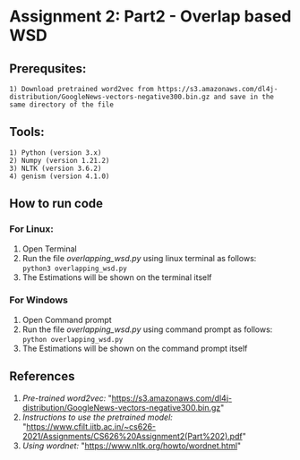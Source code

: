 # Assignment 2: Part2 - Overlap based WSD

## Prerequsites:
	1) Download pretrained word2vec from https://s3.amazonaws.com/dl4j-distribution/GoogleNews-vectors-negative300.bin.gz and save in the same directory of the file    
	
## Tools:  

	1) Python (version 3.x)  
	2) Numpy (version 1.21.2)    
	3) NLTK (version 3.6.2)    
	4) genism (version 4.1.0)  

## How to run code

### For Linux:

1) Open Terminal  
2) Run the file *overlapping_wsd.py* using linux terminal as follows:  
`python3 overlapping_wsd.py`
3) The Estimations will be shown on the terminal itself  

### For Windows

1) Open Command prompt  
2) Run the file *overlapping_wsd.py* using command prompt as follows:  
`python overlapping_wsd.py`
3) The Estimations will be shown on the command prompt itself   

## References

1) *Pre-trained word2vec:* "https://s3.amazonaws.com/dl4j-distribution/GoogleNews-vectors-negative300.bin.gz"  
2) *Instructions to use the pretrained model:* "https://www.cfilt.iitb.ac.in/~cs626-2021/Assignments/CS626%20Assignment2(Part%202).pdf"   
3) *Using wordnet:* "https://www.nltk.org/howto/wordnet.html"  
